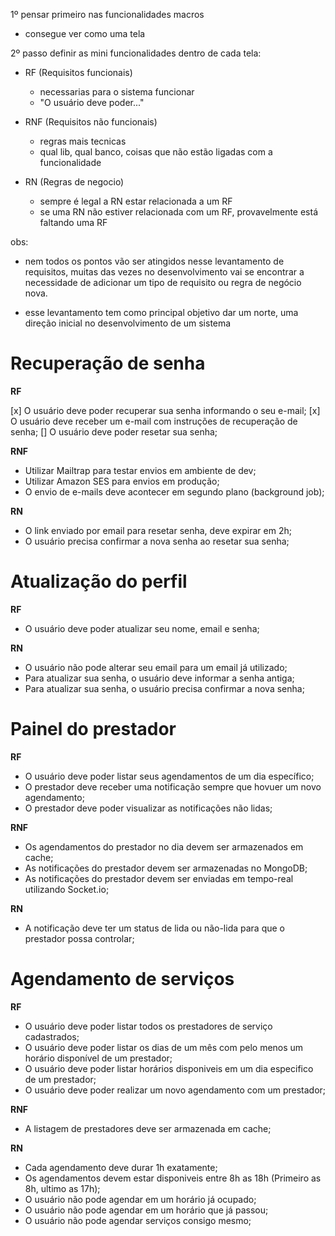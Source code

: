 1º pensar primeiro nas funcionalidades macros
- consegue ver como uma tela

2º passo definir as mini funcionalidades dentro de cada tela:
- RF (Requisitos funcionais)
    - necessarias para o sistema funcionar
    - "O usuário deve poder..."

- RNF (Requisitos não funcionais)
    - regras mais tecnicas
    - qual lib, qual banco, coisas que não estão ligadas com a funcionalidade

- RN (Regras de negocio)
    - sempre é legal a RN estar relacionada a um RF
    - se uma RN não estiver relacionada com um RF, provavelmente está faltando uma RF

obs:
- nem todos os pontos vão ser atingidos nesse levantamento de requisitos, muitas das vezes no desenvolvimento
vai se encontrar a necessidade de adicionar um tipo de requisito ou regra de negócio nova.

- esse levantamento tem como principal objetivo dar um norte, uma direção inicial no desenvolvimento de um sistema

# Recuperação de senha

**RF**

[x] O usuário deve poder recuperar sua senha informando o seu e-mail;
[x] O usuário deve receber um e-mail com instruções de recuperação de senha;
[] O usuário deve poder resetar sua senha;

**RNF**

- Utilizar Mailtrap para testar envios em ambiente de dev;
- Utilizar Amazon SES para envios em produção;
- O envio de  e-mails deve acontecer em segundo plano (background job);

**RN**

- O link enviado por email para resetar senha, deve expirar em 2h;
- O usuário precisa confirmar a nova senha ao resetar sua senha;

# Atualização do perfil

**RF**

- O usuário deve poder atualizar seu nome, email e senha;

**RN**

- O usuário não pode alterar seu email para um email já utilizado;
- Para atualizar sua senha, o usuário deve informar a senha antiga;
- Para atualizar sua senha, o usuário precisa confirmar a nova senha;

# Painel do prestador

**RF**

- O usuário deve poder listar seus agendamentos de um dia específico;
- O prestador deve receber uma notificação sempre que hovuer um novo agendamento;
- O prestador deve poder visualizar as notificações não lidas;

**RNF**

- Os agendamentos do prestador no dia devem ser armazenados em cache;
- As notificações do prestador devem ser armazenadas no MongoDB;
- As notificações do prestador devem ser enviadas em tempo-real utilizando Socket.io;

**RN**

- A notificação deve ter um status de lida ou não-lida para que o prestador possa controlar;

# Agendamento de serviços

**RF**

- O usuário deve poder listar todos os prestadores de serviço cadastrados;
- O usuário deve poder listar os dias de um mês com pelo menos um horário disponível de um prestador;
- O usuário deve poder listar horários disponiveis em um dia especifico de um prestador;
- O usuário deve poder realizar um novo agendamento com um prestador;

**RNF**

- A listagem de prestadores deve ser armazenada em cache;

**RN**

- Cada agendamento deve durar 1h exatamente;
- Os agendamentos devem estar disponiveis entre 8h as 18h (Primeiro as 8h, ultimo as 17h);
- O usuário não pode agendar em um horário já ocupado;
- O usuário não pode agendar em um horário que já passou;
- O usuário não pode agendar serviços consigo mesmo;
